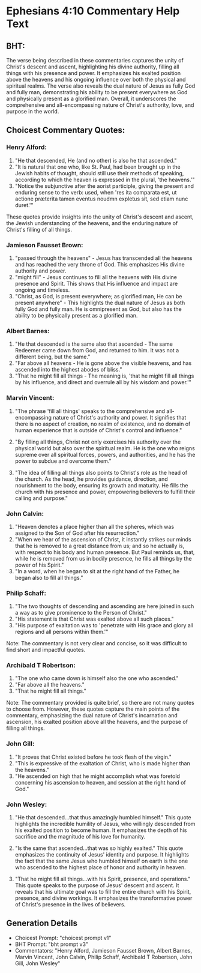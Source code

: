 # Ephesians 4:10 Commentary Help Text

## BHT:
The verse being described in these commentaries captures the unity of Christ's descent and ascent, highlighting his divine authority, filling all things with his presence and power. It emphasizes his exalted position above the heavens and his ongoing influence over both the physical and spiritual realms. The verse also reveals the dual nature of Jesus as fully God and fully man, demonstrating his ability to be present everywhere as God and physically present as a glorified man. Overall, it underscores the comprehensive and all-encompassing nature of Christ's authority, love, and purpose in the world.

## Choicest Commentary Quotes:
### Henry Alford:
1. "He that descended, He (and no other) is also he that ascended." 
2. "It is natural that one who, like St. Paul, had been brought up in the Jewish habits of thought, should still use their methods of speaking, according to which the heaven is expressed in the plural, 'the heavens.'"
3. "Notice the subjunctive after the aorist participle, giving the present and enduring sense to the verb: used, when 'res ita comparata est, ut actione præterita tamen eventus noudmn expletus sit, sed etiam nunc duret.'"

These quotes provide insights into the unity of Christ's descent and ascent, the Jewish understanding of the heavens, and the enduring nature of Christ's filling of all things.

### Jamieson Fausset Brown:
1. "passed through the heavens" - Jesus has transcended all the heavens and has reached the very throne of God. This emphasizes His divine authority and power.
2. "might fill" - Jesus continues to fill all the heavens with His divine presence and Spirit. This shows that His influence and impact are ongoing and timeless.
3. "Christ, as God, is present everywhere; as glorified man, He can be present anywhere" - This highlights the dual nature of Jesus as both fully God and fully man. He is omnipresent as God, but also has the ability to be physically present as a glorified man.

### Albert Barnes:
1. "He that descended is the same also that ascended - The same Redeemer came down from God, and returned to him. It was not a different being, but the same."
2. "Far above all heavens - He is gone above the visible heavens, and has ascended into the highest abodes of bliss."
3. "That he might fill all things - The meaning is, 'that he might fill all things by his influence, and direct and overrule all by his wisdom and power.'"

### Marvin Vincent:
1. "The phrase 'fill all things' speaks to the comprehensive and all-encompassing nature of Christ's authority and power. It signifies that there is no aspect of creation, no realm of existence, and no domain of human experience that is outside of Christ's control and influence." 

2. "By filling all things, Christ not only exercises his authority over the physical world but also over the spiritual realm. He is the one who reigns supreme over all spiritual forces, powers, and authorities, and he has the power to subdue and overcome them."

3. "The idea of filling all things also points to Christ's role as the head of the church. As the head, he provides guidance, direction, and nourishment to the body, ensuring its growth and maturity. He fills the church with his presence and power, empowering believers to fulfill their calling and purpose."

### John Calvin:
1. "Heaven denotes a place higher than all the spheres, which was assigned to the Son of God after his resurrection."
2. "When we hear of the ascension of Christ, it instantly strikes our minds that he is removed to a great distance from us; and so he actually is, with respect to his body and human presence. But Paul reminds us, that, while he is removed from us in bodily presence, he fills all things by the power of his Spirit."
3. "In a word, when he began to sit at the right hand of the Father, he began also to fill all things."

### Philip Schaff:
1. "The two thoughts of descending and ascending are here joined in such a way as to give prominence to the Person of Christ."
2. "His statement is that Christ was exalted above all such places."
3. "His purpose of exaltation was to 'penetrate with His grace and glory all regions and all persons within them.'"

Note: The commentary is not very clear and concise, so it was difficult to find short and impactful quotes.

### Archibald T Robertson:
1. "The one who came down is himself also the one who ascended."
2. "Far above all the heavens."
3. "That he might fill all things."

Note: The commentary provided is quite brief, so there are not many quotes to choose from. However, these quotes capture the main points of the commentary, emphasizing the dual nature of Christ's incarnation and ascension, his exalted position above all the heavens, and the purpose of filling all things.

### John Gill:
1. "It proves that Christ existed before he took flesh of the virgin."
2. "This is expressive of the exaltation of Christ, who is made higher than the heavens."
3. "He ascended on high that he might accomplish what was foretold concerning his ascension to heaven, and session at the right hand of God."

### John Wesley:
1. "He that descended...that thus amazingly humbled himself." This quote highlights the incredible humility of Jesus, who willingly descended from his exalted position to become human. It emphasizes the depth of his sacrifice and the magnitude of his love for humanity.

2. "Is the same that ascended...that was so highly exalted." This quote emphasizes the continuity of Jesus' identity and purpose. It highlights the fact that the same Jesus who humbled himself on earth is the one who ascended to the highest place of honor and authority in heaven.

3. "That he might fill all things...with his Spirit, presence, and operations." This quote speaks to the purpose of Jesus' descent and ascent. It reveals that his ultimate goal was to fill the entire church with his Spirit, presence, and divine workings. It emphasizes the transformative power of Christ's presence in the lives of believers.


## Generation Details
- Choicest Prompt: "choicest prompt v1"
- BHT Prompt: "bht prompt v3"
- Commentators: "Henry Alford, Jamieson Fausset Brown, Albert Barnes, Marvin Vincent, John Calvin, Philip Schaff, Archibald T Robertson, John Gill, John Wesley"
